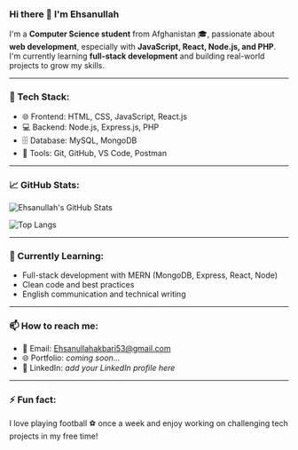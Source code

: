 ### Hi there 👋 I'm Ehsanullah

I'm a **Computer Science student** from Afghanistan 🎓, passionate about **web development**, especially with **JavaScript, React, Node.js, and PHP**. I'm currently learning **full-stack development** and building real-world projects to grow my skills.

---

### 🚀 Tech Stack:
- 🌐 Frontend: HTML, CSS, JavaScript, React.js
- 💻 Backend: Node.js, Express.js, PHP
- 🗄️ Database: MySQL, MongoDB
- 🧰 Tools: Git, GitHub, VS Code, Postman

---

### 📈 GitHub Stats:
![Ehsanullah's GitHub Stats](https://github-readme-stats.vercel.app/api?username=Ehsanullah946&show_icons=true&theme=tokyonight&hide=contribs,prs)

![Top Langs](https://github-readme-stats.vercel.app/api/top-langs/?username=Ehsanullah946&layout=compact&theme=tokyonight)

---

### 🌱 Currently Learning:
- Full-stack development with MERN (MongoDB, Express, React, Node)
- Clean code and best practices
- English communication and technical writing

---

### 📫 How to reach me:
- 📧 Email: Ehsanullahakbari53@gmail.com
- 🌐 Portfolio: *coming soon...*
- 💬 LinkedIn: *add your LinkedIn profile here*

---

### ⚡ Fun fact:
I love playing football ⚽ once a week and enjoy working on challenging tech projects in my free time!


